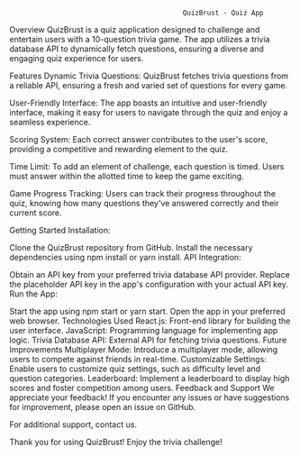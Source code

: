                                                QuizBrust - Quiz App
Overview
QuizBrust is a quiz application designed to challenge and entertain users with a 10-question trivia game. The app utilizes a trivia database API to dynamically fetch questions, ensuring a diverse and engaging quiz experience for users.

Features
Dynamic Trivia Questions: QuizBrust fetches trivia questions from a reliable API, ensuring a fresh and varied set of questions for every game.

User-Friendly Interface: The app boasts an intuitive and user-friendly interface, making it easy for users to navigate through the quiz and enjoy a seamless experience.

Scoring System: Each correct answer contributes to the user's score, providing a competitive and rewarding element to the quiz.

Time Limit: To add an element of challenge, each question is timed. Users must answer within the allotted time to keep the game exciting.

Game Progress Tracking: Users can track their progress throughout the quiz, knowing how many questions they've answered correctly and their current score.

Getting Started
Installation:

Clone the QuizBrust repository from GitHub.
Install the necessary dependencies using npm install or yarn install.
API Integration:

Obtain an API key from your preferred trivia database API provider.
Replace the placeholder API key in the app's configuration with your actual API key.
Run the App:

Start the app using npm start or yarn start.
Open the app in your preferred web browser.
Technologies Used
React.js: Front-end library for building the user interface.
JavaScript: Programming language for implementing app logic.
Trivia Database API: External API for fetching trivia questions.
Future Improvements
Multiplayer Mode: Introduce a multiplayer mode, allowing users to compete against friends in real-time.
Customizable Settings: Enable users to customize quiz settings, such as difficulty level and question categories.
Leaderboard: Implement a leaderboard to display high scores and foster competition among users.
Feedback and Support
We appreciate your feedback! If you encounter any issues or have suggestions for improvement, please open an issue on GitHub.

For additional support, contact us.

Thank you for using QuizBrust! Enjoy the trivia challenge!
